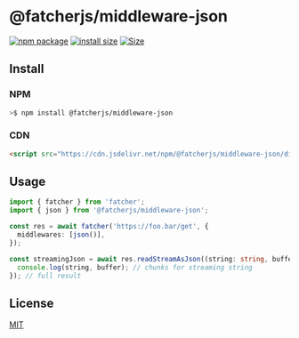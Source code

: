 # @fatcherjs/middleware-json

<a href="https://npmjs.com/package/@fatcherjs/middleware-json"><img src="https://img.shields.io/npm/v/@fatcherjs/middleware-json.svg" alt="npm package"></a>
[![install size](https://packagephobia.com/badge?p=@fatcherjs/middleware-json)](https://packagephobia.com/result?p=@fatcherjs/middleware-json)
<a href="https://unpkg.com/@fatcherjs/middleware-json"><img alt="Size" src="https://img.badgesize.io/https://unpkg.com/@fatcherjs/middleware-json"></a>

## Install

### NPM

```bash
>$ npm install @fatcherjs/middleware-json
```

### CDN

```html
<script src="https://cdn.jsdelivr.net/npm/@fatcherjs/middleware-json/dist/index.min.js"></script>
```

## Usage

```ts
import { fatcher } from 'fatcher';
import { json } from '@fatcherjs/middleware-json';

const res = await fatcher('https://foo.bar/get', {
  middlewares: [json()],
});

const streamingJson = await res.readStreamAsJson((string: string, buffer: Uint8Array) => {
  console.log(string, buffer); // chunks for streaming string
}); // full result
```

## License

[MIT](https://github.com/fanhaoyuan/fatcher/blob/master/LICENSE)
